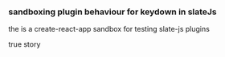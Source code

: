 ### sandboxing plugin behaviour for keydown in slateJs

the is a create-react-app sandbox for testing slate-js plugins

true story